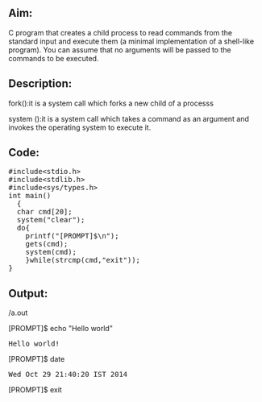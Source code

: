## Aim:
C program that creates a child process to read commands from the standard input and execute them (a minimal implementation of a shell-like program). You can assume that no arguments will be passed to the commands to be executed.

## Description:
 <p>fork():it is a system call which forks a new child of a processs
</p>system ():it is a system call which takes a command as an argument and invokes the operating system to execute it.</p>

## Code:
<pre>
#include&lt;stdio.h&gt;
#include&lt;stdlib.h&gt;
#include&lt;sys/types.h&gt;
int main()
  {
  char cmd[20];
  system("clear");
  do{
    printf("[PROMPT]$\n");
    gets(cmd);
    system(cmd);
    }while(strcmp(cmd,"exit"));
}
</pre>
## Output:

/a.out

[PROMPT]$
echo "Hello world"
<pre>Hello world!</pre>

[PROMPT]$
date
<pre>Wed Oct 29 21:40:20 IST 2014</pre>
[PROMPT]$
exit
<pre>

</pre>
